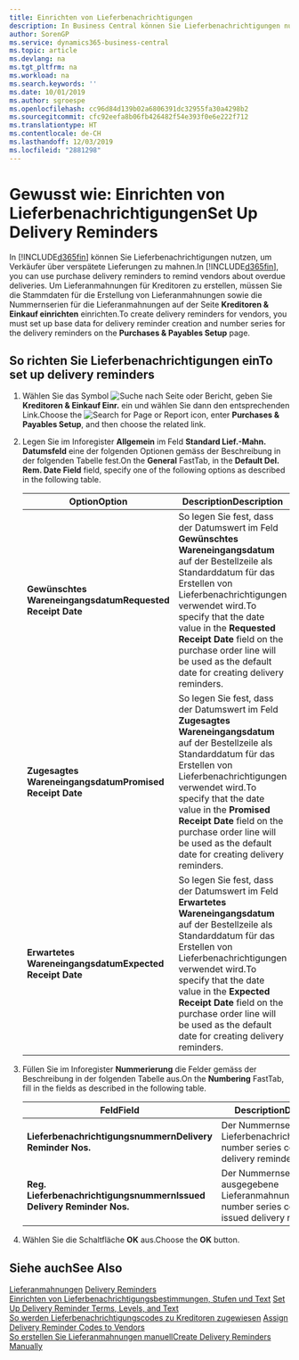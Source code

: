 ```yaml
---
title: Einrichten von Lieferbenachrichtigungen
description: In Business Central können Sie Lieferbenachrichtigungen nutzen, um Verkäufer über verspätete Lieferungen zu mahnen.
author: SorenGP
ms.service: dynamics365-business-central
ms.topic: article
ms.devlang: na
ms.tgt_pltfrm: na
ms.workload: na
ms.search.keywords: ''
ms.date: 10/01/2019
ms.author: sgroespe
ms.openlocfilehash: cc96d84d139b02a6806391dc32955fa30a4298b2
ms.sourcegitcommit: cfc92eefa8b06fb426482f54e393f0e6e222f712
ms.translationtype: HT
ms.contentlocale: de-CH
ms.lasthandoff: 12/03/2019
ms.locfileid: "2881298"
---
```

# <a name="set-up-delivery-reminders"></a><span data-ttu-id="8990f-103">Gewusst wie: Einrichten von Lieferbenachrichtigungen</span><span class="sxs-lookup"><span data-stu-id="8990f-103">Set Up Delivery Reminders</span></span>
<span data-ttu-id="8990f-104">In [!INCLUDE[d365fin](../../includes/d365fin_md.md)] können Sie Lieferbenachrichtigungen nutzen, um Verkäufer über verspätete Lieferungen zu mahnen.</span><span class="sxs-lookup"><span data-stu-id="8990f-104">In [!INCLUDE[d365fin](../../includes/d365fin_md.md)], you can use purchase delivery reminders to remind vendors about overdue deliveries.</span></span> <span data-ttu-id="8990f-105">Um Lieferanmahnungen für Kreditoren zu erstellen, müssen Sie die Stammdaten für die Erstellung von Lieferanmahnungen sowie die Nummernserien für die Lieferanmahnungen auf der Seite **Kreditoren & Einkauf einrichten** einrichten.</span><span class="sxs-lookup"><span data-stu-id="8990f-105">To create delivery reminders for vendors, you must set up base data for delivery reminder creation and number series for the delivery reminders on the **Purchases & Payables Setup** page.</span></span>  

## <a name="to-set-up-delivery-reminders"></a><span data-ttu-id="8990f-106">So richten Sie Lieferbenachrichtigungen ein</span><span class="sxs-lookup"><span data-stu-id="8990f-106">To set up delivery reminders</span></span>  

1.  <span data-ttu-id="8990f-107">Wählen Sie das Symbol ![Suche nach Seite oder Bericht](../../media/ui-search/search_small.png "Suche nach Seiten- oder Berichtssymbolen"), geben Sie **Kreditoren & Einkauf Einr.** ein und wählen Sie dann den entsprechenden Link.</span><span class="sxs-lookup"><span data-stu-id="8990f-107">Choose the ![Search for Page or Report](../../media/ui-search/search_small.png "Search for Page or Report icon") icon, enter **Purchases & Payables Setup**, and then choose the related link.</span></span>  
2.  <span data-ttu-id="8990f-108">Legen Sie im Inforegister **Allgemein** im Feld **Standard Lief.-Mahn. Datumsfeld** eine der folgenden Optionen gemäss der Beschreibung in der folgenden Tabelle fest.</span><span class="sxs-lookup"><span data-stu-id="8990f-108">On the **General** FastTab, in the **Default Del. Rem. Date Field** field, specify one of the following options as described in the following table.</span></span>  

    |<span data-ttu-id="8990f-109">Option</span><span class="sxs-lookup"><span data-stu-id="8990f-109">Option</span></span>|<span data-ttu-id="8990f-110">Description</span><span class="sxs-lookup"><span data-stu-id="8990f-110">Description</span></span>|  
    |----------------------------------|---------------------------------------|  
    |<span data-ttu-id="8990f-111">**Gewünschtes Wareneingangsdatum**</span><span class="sxs-lookup"><span data-stu-id="8990f-111">**Requested Receipt Date**</span></span>|<span data-ttu-id="8990f-112">So legen Sie fest, dass der Datumswert im Feld **Gewünschtes Wareneingangsdatum** auf der Bestellzeile als Standarddatum für das Erstellen von Lieferbenachrichtigungen verwendet wird.</span><span class="sxs-lookup"><span data-stu-id="8990f-112">To specify that the date value in the **Requested Receipt Date** field on the purchase order line will be used as the default date for creating delivery reminders.</span></span>|  
    |<span data-ttu-id="8990f-113">**Zugesagtes Wareneingangsdatum**</span><span class="sxs-lookup"><span data-stu-id="8990f-113">**Promised Receipt Date**</span></span>|<span data-ttu-id="8990f-114">So legen Sie fest, dass der Datumswert im Feld **Zugesagtes Wareneingangsdatum** auf der Bestellzeile als Standarddatum für das Erstellen von Lieferbenachrichtigungen verwendet wird.</span><span class="sxs-lookup"><span data-stu-id="8990f-114">To specify that the date value in the **Promised Receipt Date** field on the purchase order line will be used as the default date for creating delivery reminders.</span></span>|  
    |<span data-ttu-id="8990f-115">**Erwartetes Wareneingangsdatum**</span><span class="sxs-lookup"><span data-stu-id="8990f-115">**Expected Receipt Date**</span></span>|<span data-ttu-id="8990f-116">So legen Sie fest, dass der Datumswert im Feld **Erwartetes Wareneingangsdatum** auf der Bestellzeile als Standarddatum für das Erstellen von Lieferbenachrichtigungen verwendet wird.</span><span class="sxs-lookup"><span data-stu-id="8990f-116">To specify that the date value in the **Expected Receipt Date** field on the purchase order line will be used as the default date for creating delivery reminders.</span></span>|  

3.  <span data-ttu-id="8990f-117">Füllen Sie im Inforegister **Nummerierung** die Felder gemäss der Beschreibung in der folgenden Tabelle aus.</span><span class="sxs-lookup"><span data-stu-id="8990f-117">On the **Numbering** FastTab, fill in the fields as described in the following table.</span></span>  

    |<span data-ttu-id="8990f-118">Feld</span><span class="sxs-lookup"><span data-stu-id="8990f-118">Field</span></span>|<span data-ttu-id="8990f-119">Description</span><span class="sxs-lookup"><span data-stu-id="8990f-119">Description</span></span>|  
    |---------------------------------|---------------------------------------|  
    |<span data-ttu-id="8990f-120">**Lieferbenachrichtigungsnummern**</span><span class="sxs-lookup"><span data-stu-id="8990f-120">**Delivery Reminder Nos.**</span></span>|<span data-ttu-id="8990f-121">Der Nummernseriencode für Lieferbenachrichtigungen.</span><span class="sxs-lookup"><span data-stu-id="8990f-121">The number series code for delivery reminders.</span></span>|  
    |<span data-ttu-id="8990f-122">**Reg. Lieferbenachrichtigungsnummern**</span><span class="sxs-lookup"><span data-stu-id="8990f-122">**Issued Delivery Reminder Nos.**</span></span>|<span data-ttu-id="8990f-123">Der Nummernseriencode für ausgegebene Lieferanmahnungen.</span><span class="sxs-lookup"><span data-stu-id="8990f-123">The number series code for issued delivery reminders.</span></span>|  

4.  <span data-ttu-id="8990f-124">Wählen Sie die Schaltfläche **OK** aus.</span><span class="sxs-lookup"><span data-stu-id="8990f-124">Choose the **OK** button.</span></span>  

## <a name="see-also"></a><span data-ttu-id="8990f-125">Siehe auch</span><span class="sxs-lookup"><span data-stu-id="8990f-125">See Also</span></span>  
 <span data-ttu-id="8990f-126">[Lieferanmahnungen](delivery-reminders.md) </span><span class="sxs-lookup"><span data-stu-id="8990f-126">[Delivery Reminders](delivery-reminders.md) </span></span>  
 <span data-ttu-id="8990f-127">[Einrichten von Lieferbenachrichtigungsbestimmungen, Stufen und Text](how-to-set-up-delivery-reminder-terms-levels-and-text.md) </span><span class="sxs-lookup"><span data-stu-id="8990f-127">[Set Up Delivery Reminder Terms, Levels, and Text](how-to-set-up-delivery-reminder-terms-levels-and-text.md) </span></span>  
 <span data-ttu-id="8990f-128">[So werden Lieferbenachrichtigungscodes zu Kreditoren zugewiesen](how-to-assign-delivery-reminder-codes-to-vendors.md) </span><span class="sxs-lookup"><span data-stu-id="8990f-128">[Assign Delivery Reminder Codes to Vendors](how-to-assign-delivery-reminder-codes-to-vendors.md) </span></span>  
 [<span data-ttu-id="8990f-129">So erstellen Sie Lieferanmahnungen manuell</span><span class="sxs-lookup"><span data-stu-id="8990f-129">Create Delivery Reminders Manually</span></span>](how-to-create-delivery-reminders-manually.md)
